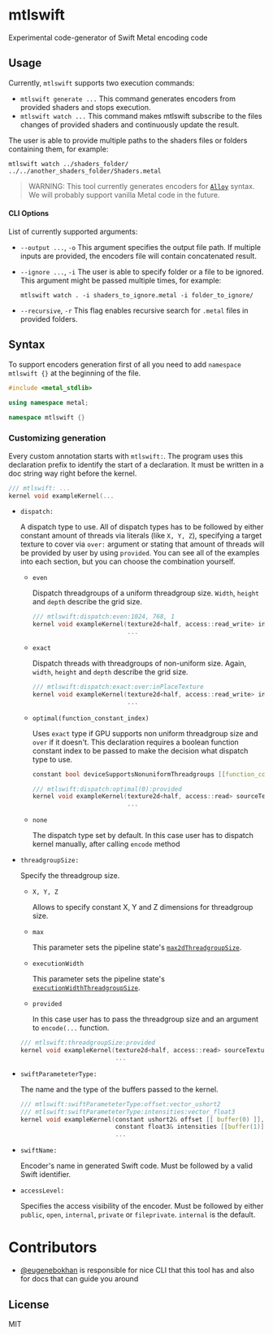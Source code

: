 # mtlswift

Experimental code-generator of Swift Metal encoding code

## Usage

Currently, `mtlswift` supports two execution commands:
* `mtlswift generate ...`
  This command generates encoders from provided shaders and stops execution.
* `mtlswift watch ...`
  This command makes mtlswift subscribe to the files changes of provided shaders and continuously update the result.

The user is able to provide multiple paths to the shaders files or folders containing them, for example:
```Shell
mtlswift watch ../shaders_folder/ ../../another_shaders_folder/Shaders.metal
```

> WARNING: This tool currently generates encoders for [`Alloy`](https://github.com/s1ddok/Alloy) syntax. We will probably support vanilla Metal code in the future.

#### CLI Options

List of currently supported arguments:
* `--output ...`, `-o`
  This argument specifies the output file path. If multiple inputs are provided, the encoders file will contain concatenated result.

* `--ignore ...`, `-i`
  The user is able to specify folder or a file to be ignored. This argument might be passed multiple times, for example:
  ```Shell
  mtlswift watch . -i shaders_to_ignore.metal -i folder_to_ignore/
  ```
* `--recursive`, `-r`
  This flag enables recursive search for `.metal` files in provided folders.

## Syntax

To support encoders generation first of all you need to add `namespace mtlswift {}` at the beginning of the file.

```C++
#include <metal_stdlib>

using namespace metal;

namespace mtlswift {}
```

### Customizing generation

Every custom annotation starts with `mtlswift:`. The program uses this declaration prefix to identify the start of a declaration. It must be written in a doc string way right before the kernel.
  
  ```C++
  /// mtlswift: ...
  kernel void exampleKernel(...
  ```

* `dispatch:`

  A dispatch type to use. All of dispatch types has to be followed by either constant amount of threads via literals (like `X, Y, Z`), specifying a target texture to cover via `over:` argument or stating that amount of threads will be provided by user by using `provided`. You can see all of the examples into each section, but you can choose the combination yourself.

  * `even`

    Dispatch threadgroups of a uniform threadgroup size. `Width`, `height` and `depth` describe the grid size.
    
    ```C++
    /// mtlswift:dispatch:even:1024, 768, 1
    kernel void exampleKernel(texture2d<half, access::read_write> inPlaceTexture [[ texture(0) ]],
                              ...
    ```

  * `exact`

    Dispatch threads with threadgroups of non-uniform size. Again, `width`, `height` and `depth` describe the grid size.
    
    ```C++
    /// mtlswift:dispatch:exact:over:inPlaceTexture
    kernel void exampleKernel(texture2d<half, access::read_write> inPlaceTexture [[ texture(0) ]],
                              ...
    ```

  * `optimal(function_constant_index)`
    
    Uses `exact` type if GPU supports non uniform threadgroup size and `over` if it doesn't. This declaration requires a boolean function constant index to be passed to make the decision what dispatch type to use.
    
    ```C++
    constant bool deviceSupportsNonuniformThreadgroups [[function_constant(0)]];

    /// mtlswift:dispatch:optimal(0):provided
    kernel void exampleKernel(texture2d<half, access::read> sourceTexture [[ texture(0) ]],
                              ...
    ```
    
  * `none`
  
    The dispatch type set by default. In this case user has to dispatch kernel manually, after calling `encode` method

* `threadgroupSize:`

  Specify the threadgroup size.
  
  * `X, Y, Z`
  
    Allows to specify constant X, Y and Z dimensions for threadgroup size.
    
  * `max`
  
    This parameter sets the pipeline state's [`max2dThreadgroupSize`](https://github.com/s1ddok/Alloy/blob/b82aa3fde347a81eef9551be7ffc28eec2b93bca/Alloy/MTLComputePipelineState%2BThreads.swift#L24).
    
  * `executionWidth`
  
    This parameter sets the pipeline state's [`executionWidthThreadgroupSize`](https://github.com/s1ddok/Alloy/blob/b82aa3fde347a81eef9551be7ffc28eec2b93bca/Alloy/MTLComputePipelineState%2BThreads.swift#L12).
    
  * `provided`
  
    In this case user has to pass the threadgroup size and an argument to `encode(...` function.

  ```C++
  /// mtlswift:threadgroupSize:provided
  kernel void exampleKernel(texture2d<half, access::read> sourceTexture [[ texture(0) ]],
                            ...
  ```

* `swiftParameteterType:`

  The name and the type of the buffers passed to the kernel.

  ```C++
  /// mtlswift:swiftParameteterType:offset:vector_ushort2
  /// mtlswift:swiftParameteterType:intensities:vector_float3
  kernel void exampleKernel(constant ushort2& offset [[ buffer(0) ]],
                            constant float3& intensities [[buffer(1)]],
                            ...
  ```
* `swiftName:`

   Encoder's name in generated Swift code. Must be followed by a valid Swift identifier.
   
* `accessLevel:`

   Specifies the access visibility of the encoder. Must be followed by either `public`, `open`, `internal`, `private` or `fileprivate`. `internal` is the default.

# Contributors 

* [@eugenebokhan](https://github.com/eugenebokhan) is responsible for nice CLI that this tool has and also for docs that can guide you around

## License

 MIT
